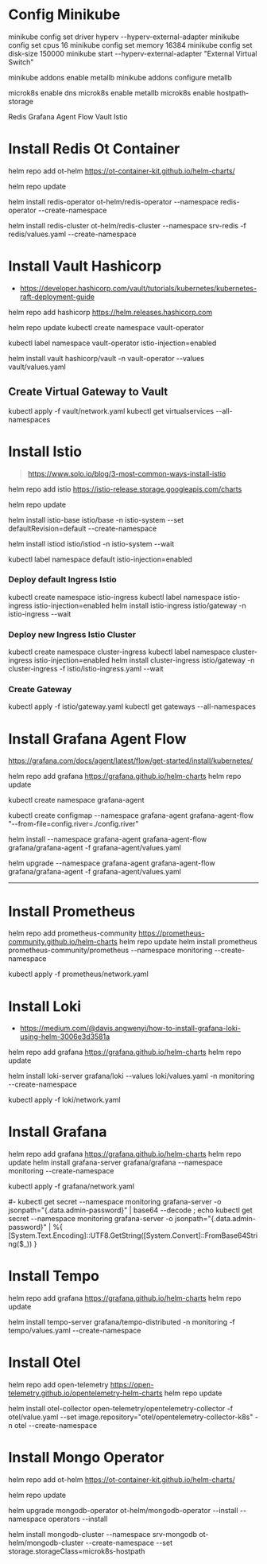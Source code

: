 # Config Minikube
minikube config set driver hyperv  --hyperv-external-adapter
minikube config set cpus 16
minikube config set memory 16384
minikube config set disk-size 150000
minikube start --hyperv-external-adapter "External Virtual Switch"

minikube addons enable metallb
minikube addons configure metallb


microk8s enable dns
microk8s enable metallb
microk8s enable hostpath-storage

Redis
Grafana Agent Flow
Vault
Istio

# Install Redis Ot Container

helm repo add ot-helm https://ot-container-kit.github.io/helm-charts/

helm repo update

helm install redis-operator ot-helm/redis-operator --namespace redis-operator --create-namespace

helm install redis-cluster ot-helm/redis-cluster --namespace srv-redis -f redis/values.yaml --create-namespace

# Install Vault Hashicorp

- https://developer.hashicorp.com/vault/tutorials/kubernetes/kubernetes-raft-deployment-guide

helm repo add hashicorp https://helm.releases.hashicorp.com

helm repo update
kubectl create namespace vault-operator

kubectl label namespace vault-operator istio-injection=enabled

helm install vault hashicorp/vault -n vault-operator --values vault/values.yaml

## Create Virtual Gateway to Vault
kubectl apply -f vault/network.yaml
kubectl get virtualservices --all-namespaces

# Install Istio
> https://www.solo.io/blog/3-most-common-ways-install-istio

helm repo add istio https://istio-release.storage.googleapis.com/charts

helm repo update

helm install istio-base istio/base -n istio-system --set defaultRevision=default --create-namespace

helm install istiod istio/istiod -n istio-system --wait

kubectl label namespace default istio-injection=enabled

### Deploy default Ingress Istio
kubectl create namespace istio-ingress
kubectl label namespace istio-ingress istio-injection=enabled
helm install istio-ingress istio/gateway -n istio-ingress --wait


### Deploy new Ingress Istio Cluster
kubectl create namespace cluster-ingress
kubectl label namespace cluster-ingress istio-injection=enabled
helm install cluster-ingress istio/gateway -n cluster-ingress -f istio/istio-ingress.yaml --wait

### Create Gateway
kubectl apply -f istio/gateway.yaml
kubectl get gateways --all-namespaces



# Install Grafana Agent Flow

https://grafana.com/docs/agent/latest/flow/get-started/install/kubernetes/

helm repo add grafana https://grafana.github.io/helm-charts
helm repo update

kubectl create namespace grafana-agent

kubectl create configmap --namespace grafana-agent grafana-agent-flow "--from-file=config.river=./config.river"

helm install --namespace grafana-agent grafana-agent-flow grafana/grafana-agent -f grafana-agent/values.yaml

helm upgrade --namespace grafana-agent grafana-agent-flow grafana/grafana-agent -f grafana-agent/values.yaml



----



# Install Prometheus

helm repo add prometheus-community https://prometheus-community.github.io/helm-charts
helm repo update
helm install prometheus prometheus-community/prometheus --namespace monitoring --create-namespace

kubectl apply -f prometheus/network.yaml

# Install Loki
- https://medium.com/@davis.angwenyi/how-to-install-grafana-loki-using-helm-3006e3d3581a

helm repo add grafana https://grafana.github.io/helm-charts
helm repo update

helm install loki-server grafana/loki --values loki/values.yaml -n monitoring --create-namespace

kubectl apply -f loki/network.yaml

# Install Grafana

helm repo add grafana https://grafana.github.io/helm-charts
helm repo update
helm install grafana-server grafana/grafana --namespace monitoring --create-namespace


kubectl apply -f grafana/network.yaml

#- kubectl get secret --namespace monitoring grafana-server -o jsonpath="{.data.admin-password}" | base64 --decode ; echo
kubectl get secret --namespace monitoring grafana-server -o jsonpath="{.data.admin-password}" | %{ [System.Text.Encoding]::UTF8.GetString([System.Convert]::FromBase64String($_)) }

# Install Tempo

helm repo add grafana https://grafana.github.io/helm-charts
helm repo update

helm install tempo-server grafana/tempo-distributed -n monitoring -f tempo/values.yaml --create-namespace

# Install Otel

helm repo add open-telemetry https://open-telemetry.github.io/opentelemetry-helm-charts
helm repo update

helm install otel-collector open-telemetry/opentelemetry-collector -f otel/value.yaml --set image.repository="otel/opentelemetry-collector-k8s" -n otel --create-namespace 

# Install Mongo Operator

helm repo add ot-helm https://ot-container-kit.github.io/helm-charts/

helm repo update

helm upgrade mongodb-operator ot-helm/mongodb-operator --install --namespace operators --install

helm install mongodb-cluster --namespace srv-mongodb ot-helm/mongodb-cluster --create-namespace --set storage.storageClass=microk8s-hostpath

